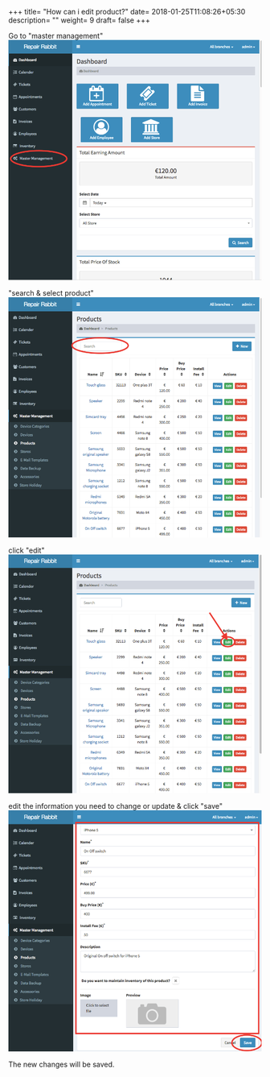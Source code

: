 +++
title= "How can i edit product?"
date= 2018-01-25T11:08:26+05:30
description= ""
weight= 9
draft= false
+++



Go to "master management"
![How can i edit products?](/images/inventory/how_can_i_edit_product/go_to_master_management.png)


"search & select product"
![How can i edit products?](/images/inventory/how_can_i_edit_product/search_the_product.png)


click "edit"
![How can i edit products?](/images/inventory/how_can_i_edit_product/click_edit.png)


edit the information you need to change or update & click "save"
![How can i edit products?](/images/inventory/how_can_i_edit_product/edit_the_details_and_save.png)


The new changes will be saved.